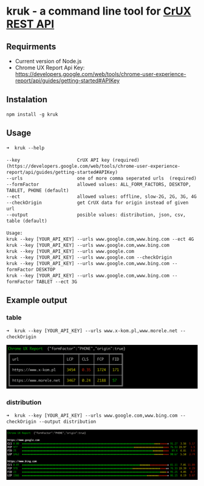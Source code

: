 # kruk - a command line tool for [CrUX REST API](https://developers.google.com/web/tools/chrome-user-experience-report/api/guides/getting-started)


## Requirments
	
- Current version of Node.js
- Chrome UX Report Api Key: https://developers.google.com/web/tools/chrome-user-experience-report/api/guides/getting-started#APIKey

## Instalation

	npm install -g kruk

## Usage
	➜  kruk --help

	--key                     CrUX API key (required) (https://developers.google.com/web/tools/chrome-user-experience-report/api/guides/getting-started#APIKey)
	--urls                    one of more comma seperated urls  (required)
	--formFactor              allowed values: ALL_FORM_FACTORS, DESKTOP, TABLET, PHONE (default)
	--ect                     allowed values: offline, slow-2G, 2G, 3G, 4G
	--checkOrigin             get CrUX data for origin instead of given url
	--output                  posible values: distribution, json, csv, table (default)

	Usage:
	kruk --key [YOUR_API_KEY] --urls www.google.com,www.bing.com --ect 4G
	kruk --key [YOUR_API_KEY] --urls www.google.com,www.bing.com
	kruk --key [YOUR_API_KEY] --urls www.google.com
	kruk --key [YOUR_API_KEY] --urls www.google.com --checkOrigin
	kruk --key [YOUR_API_KEY] --urls www.google.com,www.bing.com --formFactor DESKTOP
	kruk --key [YOUR_API_KEY] --urls www.google.com,www.bing.com --formFactor TABLET --ect 3G

## Example output

### table

	➜  kruk --key [YOUR_API_KEY] --urls www.x-kom.pl,www.morele.net --checkOrigin

![table](example/kruk-table.png)


### distribution

	➜  kruk --key [YOUR_API_KEY] --urls www.google.com,www.bing.com --checkOrigin --output distribution

![table](example/kruk-distribution.png)





